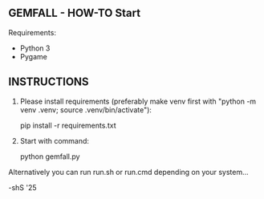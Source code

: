 GEMFALL - HOW-TO Start
----------------------

Requirements:

  - Python 3
  - Pygame


INSTRUCTIONS
------------


1. Please install requirements (preferably make venv first with "python -m venv .venv; source .venv/bin/activate"):

	pip install -r requirements.txt

2. Start with command:

	python gemfall.py


Alternatively you can run run.sh or run.cmd depending on your system...

-shS '25

	
